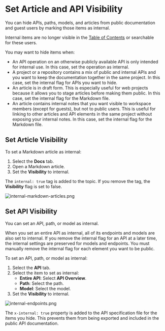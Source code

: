 # Set Article and API Visibility

You can hide APIs, paths, models, and articles from public documentation and guest users by marking those items as internal.

Internal items are no longer visible in the [Table of Contents](Sidebar/d.table-of-contents.md) or searchable for these users.

You may want to hide items when:

- An API operation on an otherwise publicly available API is only intended for internal use. In this case, set the operation as internal.
- A project or a repository contains a mix of public and internal APIs and you want to keep the documentation together in the same project. In this case, set the internal flag for APIs you want to hide.
- An article is in draft form. This is especially useful for web projects because it allows you to stage articles before making them public. In this case, set the internal flag for the Markdown file.
- An article contains internal notes that you want visible to workspace members (except for guests), but not to public users. This is useful for linking to other articles and API elements in the same project without exposing your internal notes. In this case, set the internal flag for the Markdown file.

## Set Article Visibility

To set a Markdown article as internal:

1. Select the **Docs** tab.
2. Open a Markdown article.
3. Set the **Visibility** to internal.

The `internal: true` tag is added to the topic. If you remove the tag, the **Visibility** flag is set to false.

![internal-markdown-articles.png](https://stoplight.io/api/v1/projects/cHJqOjI/images/3yM8E8Dbo8I)

## Set API Visibility

You can set an API, path, or model as internal. 

When you set an entire API as internal, all of its endpoints and models are also set to internal. If you remove the internal flag for an API at a later time, the internal settings are preserved for models and endpoints. You must manually remove the internal flag for each element you want to be public.

To set an API, path, or model as internal:

1. Select the **API** tab.
2. Select the item to set as internal:
    * **Entire API**: Select **API Overview**.
    * **Path**: Select the path.
    * **Model**: Select the model.
3. Set the **Visibility** to internal.

![internal-endpoints.png](https://stoplight.io/api/v1/projects/cHJqOjI/images/9nA4f9B8ocM)

The `x-internal: true` property is added to the API specification file for the items you hide. This prevents them from being exported and included in the public API documentation.
